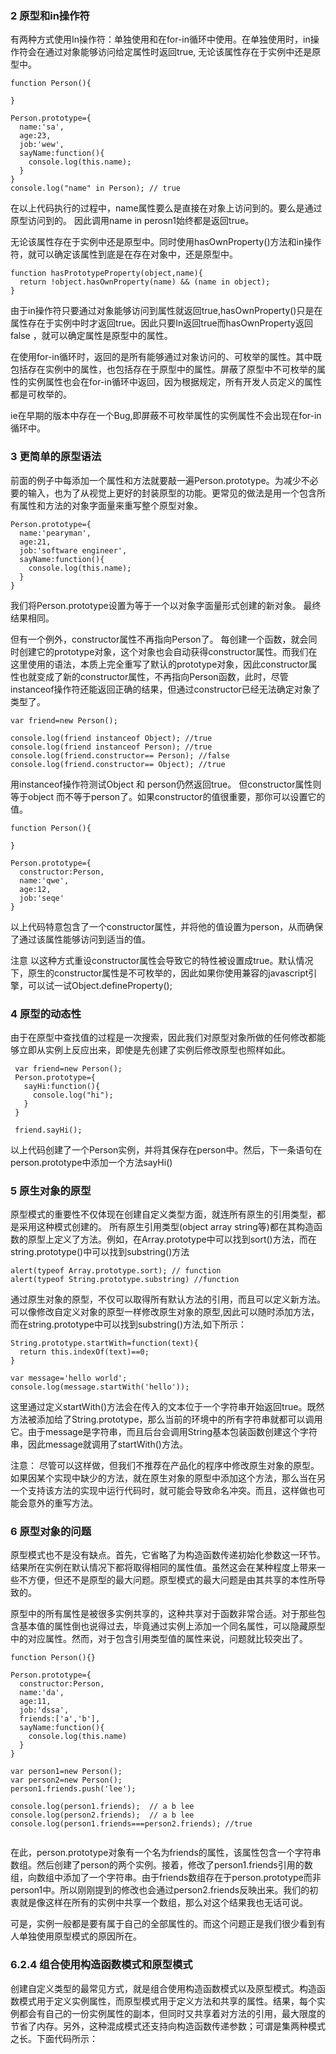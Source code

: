 
### 2 原型和in操作符

有两种方式使用In操作符：单独使用和在for-in循环中使用。在单独使用时，in操作符会在通过对象能够访问给定属性时返回true,
无论该属性存在于实例中还是原型中。


```
function Person(){

}

Person.prototype={
  name:'sa',
  age:23,
  job:'wew',
  sayName:function(){
    console.log(this.name);
  }
}
console.log("name" in Person); // true

```

在以上代码执行的过程中，name属性要么是直接在对象上访问到的。要么是通过原型访问到的。 因此调用name in perosn1始终都是返回true。

无论该属性存在于实例中还是原型中。同时使用hasOwnProperty()方法和in操作符，就可以确定该属性到底是在存在对象中，还是原型中。

```
function hasPrototypeProperty(object,name){
  return !object.hasOwnProperty(name) && (name in object);
}

```

由于in操作符只要通过对象能够访问到属性就返回true,hasOwnProperty()只是在属性存在于实例中时才返回true。因此只要In返回true而hasOwnProperty返回false ，就可以确定属性是原型中的属性。

在使用for-in循环时，返回的是所有能够通过对象访问的、可枚举的属性。其中既包括存在实例中的属性，也包括存在于原型中的属性。屏蔽了原型中不可枚举的属性的实例属性也会在for-in循环中返回，因为根据规定，所有开发人员定义的属性都是可枚举的。


ie在早期的版本中存在一个Bug,即屏蔽不可枚举属性的实例属性不会出现在for-in循环中。



### 3 更简单的原型语法

前面的例子中每添加一个属性和方法就要敲一遍Person.prototype。为减少不必要的输入，也为了从视觉上更好的封装原型的功能。更常见的做法是用一个包含所有属性和方法的对象字面量来重写整个原型对象。

```
Person.prototype={
  name:'pearyman',
  age:21,
  job:'software engineer',
  sayName:function(){
    console.log(this.name);
  }
}

```

我们将Person.prototype设置为等于一个以对象字面量形式创建的新对象。 最终结果相同。

但有一个例外，constructor属性不再指向Person了。   每创建一个函数，就会同时创建它的prototype对象，这个对象也会自动获得constructor属性。而我们在这里使用的语法，本质上完全重写了默认的prototype对象，因此constructor属性也就变成了新的constructor属性，不再指向Person函数，此时，尽管instanceof操作符还能返回正确的结果，但通过constructor已经无法确定对象了类型了。

```
var friend=new Person();

console.log(friend instanceof Object); //true
console.log(friend instanceof Person); //true
console.log(friend.constructor== Person); //false
console.log(friend.constructor== Object); //true

```

用instanceof操作符测试Object 和 person仍然返回true。 但constructor属性则等于object 而不等于person了。如果constructor的值很重要，那你可以设置它的值。

```
function Person(){

}

Person.prototype={
  constructor:Person,
  name:'qwe',
  age:12,
  job:'seqe'
}

```
以上代码特意包含了一个constructor属性，并将他的值设置为person，从而确保了通过该属性能够访问到适当的值。

注意 以这种方式重设constructor属性会导致它的特性被设置成true。默认情况下，原生的constructor属性是不可枚举的，因此如果你使用兼容的javascript引擎，可以试一试Object.defineProperty();



### 4 原型的动态性
由于在原型中查找值的过程是一次搜索，因此我们对原型对象所做的任何修改都能够立即从实例上反应出来，即使是先创建了实例后修改原型也照样如此。

```
 var friend=new Person();
 Person.prototype={
   sayHi:function(){
     console.log("hi");
   }
 }

 friend.sayHi();

```


以上代码创建了一个Person实例，并将其保存在person中。然后，下一条语句在person.prototype中添加一个方法sayHi()



### 5 原生对象的原型

原型模式的重要性不仅体现在创建自定义类型方面，就连所有原生的引用类型，都是采用这种模式创建的。 所有原生引用类型(object array string等)都在其构造函数的原型上定义了方法。例如，在Array.prototype中可以找到sort()方法，而在string.prototype()中可以找到substring()方法


```
alert(typeof Array.prototype.sort); // function
alert(typeof String.prototype.substring) //function

```

通过原生对象的原型，不仅可以取得所有默认方法的引用，而且可以定义新方法。可以像修改自定义对象的原型一样修改原生对象的原型,因此可以随时添加方法，而在string.prototype中可以找到substring()方法,如下所示：


```
String.prototype.startWith=function(text){
  return this.indexOf(text)==0;
}

var message='hello world';
console.log(message.startWith('hello'));

```

这里通过定义startWith()方法会在传入的文本位于一个字符串开始返回true。既然方法被添加给了String.prototype，那么当前的环境中的所有字符串就都可以调用它。由于message是字符串，而且后台会调用String基本包装函数创建这个字符串，因此message就调用了startWith()方法。

注意：  尽管可以这样做，但我们不推荐在产品化的程序中修改原生对象的原型。如果因某个实现中缺少的方法，就在原生对象的原型中添加这个方法，那么当在另一个支持该方法的实现中运行代码时，就可能会导致命名冲突。而且，这样做也可能会意外的重写方法。

### 6 原型对象的问题

原型模式也不是没有缺点。首先，它省略了为构造函数传递初始化参数这一环节。结果所在实例在默认情况下都将取得相同的属性值。虽然这会在某种程度上带来一些不方便，但还不是原型的最大问题。原型模式的最大问题是由其共享的本性所导致的。

原型中的所有属性是被很多实例共享的，这种共享对于函数非常合适。对于那些包含基本值的属性倒也说得过去，毕竟通过实例上添加一个同名属性，可以隐藏原型中的对应属性。然而，对于包含引用类型值的属性来说，问题就比较突出了。

```
function Person(){}

Person.prototype={
  constructor:Person,
  name:'da',
  age:11,
  job:'dssa',
  friends:['a','b'],
  sayName:function(){
    console.log(this.name)
  }
}

var person1=new Person();
var person2=new Person();
person1.friends.push('lee');

console.log(person1.friends);  // a b lee
console.log(person2.friends);  // a b lee
console.log(person1.friends===person2.friends); //true


```

在此，person.prototype对象有一个名为friends的属性，该属性包含一个字符串数组。然后创建了person的两个实例。接着，修改了person1.friends引用的数组，向数组中添加了一个字符串。由于friends数组存在于person.prototype而非person1中。所以刚刚提到的修改也会通过person2.friends反映出来。我们的初衷就是像这样在所有的实例中共享一个数组，那么对这个结果我也无话可说。

可是，实例一般都是要有属于自己的全部属性的。而这个问题正是我们很少看到有人单独使用原型模式的原因所在。

### 6.2.4 组合使用构造函数模式和原型模式

创建自定义类型的最常见方式，就是组合使用构造函数模式以及原型模式。构造函数模式用于定义实例属性，而原型模式用于定义方法和共享的属性。结果，每个实例都会有自己的一份实例属性的副本，但同时又共享着对方法的引用，最大限度的节省了内存。另外，这种混成模式还支持向构造函数传递参数；可谓是集两种模式之长。下面代码所示：


```


```
